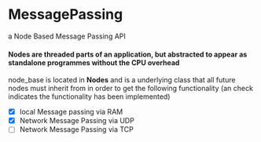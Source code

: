 # MessagePassing
a Node Based Message Passing API

#### Nodes are threaded parts of an application, but abstracted to appear as standalone programmes without the CPU overhead
node_base is located in **Nodes** and is a underlying class that all future nodes must inherit from in order to get the following functionality (an check indicates the functionality has been implemented)

 - [x] local Message passing via RAM
 - [x] Network Message Passing via UDP
 - [ ] Network Message Passing via TCP

